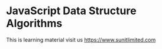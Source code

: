 # JavaScript Data Structure Algorithms
This is learning material
visit us https://www.sunitlimited.com
